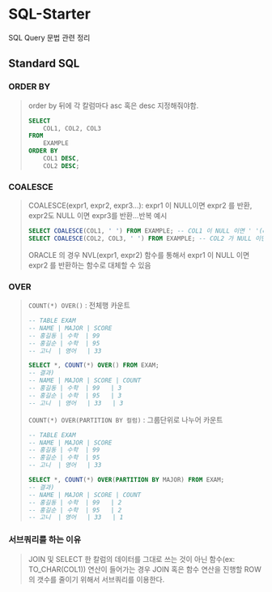 # SQL-Starter
SQL Query 문법 관련 정리

## Standard SQL
### ORDER BY
> order by 뒤에 각 칼럼마다 asc 혹은 desc 지정해줘야함.
> ```sql
> SELECT 
>     COL1, COL2, COL3 
> FROM 
>     EXAMPLE 
> ORDER BY 
>     COL1 DESC, 
>     COL2 DESC;
> ```

### COALESCE
> COALESCE(expr1, expr2, expr3...): expr1 이 NULL이면 expr2 를 반환, expr2도 NULL 이면 expr3를 반환...반복
> 예시
> ```sql
> SELECT COALESCE(COL1, ' ') FROM EXAMPLE; -- COL1 이 NULL 이면 ' '(empty string) 반환
> SELECT COALESCE(COL2, COL3, ' ') FROM EXAMPLE; -- COL2 가 NULL 이면 COL3를 반환, COL3도 NULL이면 ' '(empty string) 반환
> ```
> ORACLE 의 경우 NVL(expr1, expr2) 함수를 통해서 expr1 이 NULL 이면 expr2 를 반환하는 함수로 대체할 수 있음

### OVER
> `COUNT(*) OVER()` : 전체행 카운트  
> ```sql
> -- TABLE EXAM 
> -- NAME | MAJOR | SCORE
> -- 홍길동 | 수학  | 99
> -- 홍길순 | 수학  | 95
> -- 고니  | 영어   | 33
>
> SELECT *, COUNT(*) OVER() FROM EXAM;
> -- 결과)
> -- NAME | MAJOR | SCORE | COUNT
> -- 홍길동 | 수학  | 99   | 3
> -- 홍길순 | 수학  | 95   | 3
> -- 고니  | 영어   | 33   | 3
> ```
>
> `COUNT(*) OVER(PARTITION BY 컬럼)` : 그룹단위로 나누어 카운트  
> ```sql
> -- TABLE EXAM 
> -- NAME | MAJOR | SCORE
> -- 홍길동 | 수학  | 99
> -- 홍길순 | 수학  | 95
> -- 고니  | 영어   | 33
>
> SELECT *, COUNT(*) OVER(PARTITION BY MAJOR) FROM EXAM;
> -- 결과)
> -- NAME | MAJOR | SCORE | COUNT
> -- 홍길동 | 수학  | 99   | 2
> -- 홍길순 | 수학  | 95   | 2
> -- 고니  | 영어   | 33   | 1
> ```

### 서브쿼리를 하는 이유
> JOIN 및 SELECT 한 칼럼의 데이터를 그대로 쓰는 것이 아닌 함수(ex: TO_CHAR(COL1)) 연산이 들어가는 경우 JOIN 혹은 함수 연산을 진행할 ROW의 갯수를 줄이기 위해서 서브쿼리를 이용한다.
